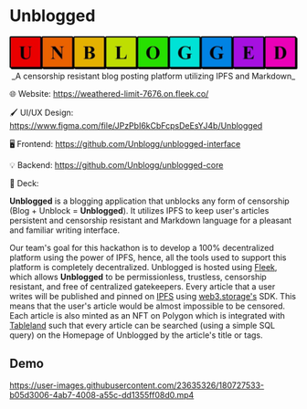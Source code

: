 # Unblogged

<p align="center">
<a href="https://weathered-limit-7676.on.fleek.co/">
<img src="./assets/unblogged_logo.jpg"/>
</a>
_A censorship resistant blog posting platform utilizing IPFS and Markdown_

🌐 Website: <https://weathered-limit-7676.on.fleek.co/>

🖌️ UI/UX Design: <https://www.figma.com/file/JPzPbI6kCbFcpsDeEsYJ4b/Unblogged>

🖥️ Frontend: <https://github.com/Unblogg/unblogged-interface>

💡 Backend: <https://github.com/Unblogg/unblogged-core>

📑 Deck:

**Unblogged** is a blogging application that unblocks any form of censorship (Blog + Unblock = **Unblogged**). It utilizes IPFS to keep user's articles persistent and censorship resistant and Markdown language for a pleasant and familiar writing interface.

Our team's goal for this hackathon is to develop a 100% decentralized platform using the power of IPFS, hence, all the tools used to support this platform is completely decentralized. Unblogged is hosted using [Fleek](https://github.com/FleekHQ), which allows **Unblogged** to be permissionless, trustless, censorship resistant, and free of centralized gatekeepers. Every article that a user writes will be published and pinned on [IPFS](https://github.com/ipfs) using [web3.storage's](https://github.com/web3-storage) SDK. This means that the user's article would be almost impossible to be censored. Each article is also minted as an NFT on Polygon which is integrated with [Tableland](https://github.com/tablelandnetwork) such that every article can be searched (using a simple SQL query) on the Homepage of Unblogged by the article's title or tags.

## Demo

https://user-images.githubusercontent.com/23635326/180727533-b05d3006-4ab7-4008-a55c-dd1355ff08d0.mp4

